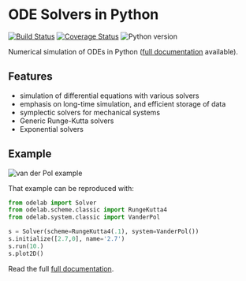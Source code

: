 # ODE Solvers in Python

[![Build Status](https://img.shields.io/travis/olivierverdier/odelab/master.svg?style=flat-square)](https://travis-ci.org/olivierverdier/odelab)
[![Coverage Status](https://img.shields.io/coveralls/olivierverdier/odelab/master.svg?style=flat-square)](https://coveralls.io/r/olivierverdier/odelab?branch=master)
![Python version](https://img.shields.io/badge/python-3.4,_3.5-blue.svg?style=flat-square)

Numerical simulation of ODEs in Python ([full documentation][doc] available).

## Features

 * simulation of differential equations with various solvers
 * emphasis on long-time simulation, and efficient storage of data
 * symplectic solvers for mechanical systems
 * Generic Runge-Kutta solvers
 * Exponential solvers



## Example

![van der Pol example](http://olivierverdier.github.com/odelab/_images/vanderpol.png)

That example can be reproduced with:

```python
from odelab import Solver
from odelab.scheme.classic import RungeKutta4
from odelab.system.classic import VanderPol

s = Solver(scheme=RungeKutta4(.1), system=VanderPol())
s.initialize([2.7,0], name='2.7')
s.run(10.)
s.plot2D()
```

Read the full [full documentation][doc].

[doc]: http://olivierverdier.github.com/odelab/

